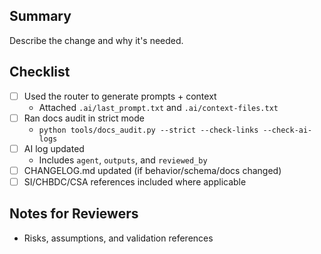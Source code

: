 ## Summary
Describe the change and why it's needed.

## Checklist
- [ ] Used the router to generate prompts + context
  - Attached `.ai/last_prompt.txt` and `.ai/context-files.txt`
- [ ] Ran docs audit in strict mode
  - `python tools/docs_audit.py --strict --check-links --check-ai-logs`
- [ ] AI log updated
  - Includes `agent`, `outputs`, and `reviewed_by`
- [ ] CHANGELOG.md updated (if behavior/schema/docs changed)
- [ ] SI/CHBDC/CSA references included where applicable

## Notes for Reviewers
- Risks, assumptions, and validation references
